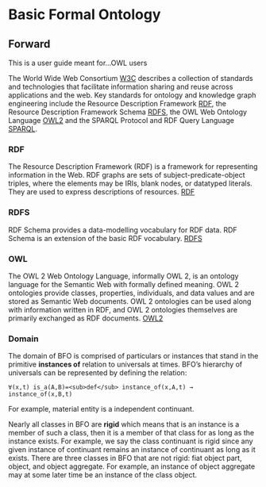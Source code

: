 # Basic Formal Ontology 

## Forward
  This is a user guide meant for...OWL users

The World Wide Web Consortium [W3C](https://www.w3.org/) describes a collection of standards and technologies that facilitate information sharing and reuse across applications and the web. Key standards for ontology and knowledge graph engineering include the Resource Description Framework [RDF](https://www.w3.org/TR/rdf11-concepts/), the Resource Description Framework Schema [RDFS](https://www.w3.org/TR/rdf-schema/), the OWL Web Ontology Language [OWL2](https://www.w3.org/TR/owl2-overview/) and the SPARQL Protocol and RDF Query Language [SPARQL](https://www.w3.org/TR/sparql11-query/).

### RDF
The Resource Description Framework (RDF) is a framework for representing information in the Web. RDF graphs are sets of subject-predicate-object triples, where the elements may be IRIs, blank nodes, or datatyped literals. They are used to express descriptions of resources. [RDF](https://www.w3.org/TR/rdf11-concepts/)

### RDFS
RDF Schema provides a data-modelling vocabulary for RDF data. RDF Schema is an extension of the basic RDF vocabulary. [RDFS](https://www.w3.org/2001/sw/wiki/RDFS) 

### OWL
The OWL 2 Web Ontology Language, informally OWL 2, is an ontology language for the Semantic Web with formally defined meaning. OWL 2 ontologies provide classes, properties, individuals, and data values and are stored as Semantic Web documents. OWL 2 ontologies can be used along with information written in RDF, and OWL 2 ontologies themselves are primarily exchanged as RDF documents. [OWL2](https://www.w3.org/TR/owl2-overview/)

### Domain

The domain of BFO is comprised of particulars or instances that stand in the primitive **instances of** relation to universals at times. BFO’s hierarchy of universals can be represented by defining the relation:

    ∀(x,t) is_a(A,B)=<sub>def</sub> instance_of(x,A,t) → instance_of(x,B,t)

For example, material entity is a independent continuant.

Nearly all classes in BFO are **rigid** which means that is an instance is a member of such a class, then it is a member of that class for as long as the instance exists. For example, we say the class continuant is rigid since any given instance of continuant remains an instance of continuant as long as it exists. There are three classes in BFO that are not rigid: fiat object part, object, and object aggregate. For example, an instance of object aggregate may at some later time be an instance of the class object.
